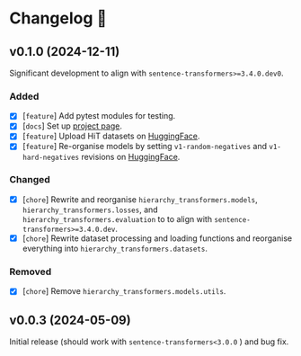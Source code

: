 # Changelog :newspaper:

<!-- Added for new features.
Changed for changes in existing functionality.
Deprecated for soon-to-be removed features.
Removed for now removed features.
Fixed for any bug fixes.
Security in case of vulnerabilities. -->

## v0.1.0 (2024-12-11)

Significant development to align with `sentence-transformers>=3.4.0.dev0`.

### Added

- [X] [`feature`] Add pytest modules for testing.
- [X] [`docs`] Set up [project page](https://krr-oxford.github.io/HierarchyTransformers/).
- [X] [`feature`] Upload HiT datasets on [HuggingFace](https://huggingface.co/Hierarchy-Transformers).
- [X] [`feature`] Re-organise models by setting `v1-random-negatives` and `v1-hard-negatives` revisions on [HuggingFace](https://huggingface.co/Hierarchy-Transformers).

### Changed

- [X] [`chore`] Rewrite and reorganise `hierarchy_transformers.models`, `hierarchy_transformers.losses`, and `hierarchy_transformers.evaluation` to to align with `sentence-transformers>=3.4.0.dev`.
- [X] [`chore`] Rewrite dataset processing and loading functions and reorganise everything into `hierarchy_transformers.datasets`.

### Removed

- [X] [`chore`] Remove `hierarchy_transformers.models.utils`.

## v0.0.3 (2024-05-09)

Initial release (should work with `sentence-transformers<3.0.0` ) and bug fix. 
